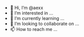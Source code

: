 - 👋 Hi, I’m @aexx
- 👀 I’m interested in ...
- 🌱 I’m currently learning ...
- 💞️ I’m looking to collaborate on ...
- 📫 How to reach me ...

<!---
aexx/aexx is a ✨ special ✨ repository because its `README.md` (this file) appears on your GitHub profile.
You can click the Preview link to take a look at your changes.
--->

